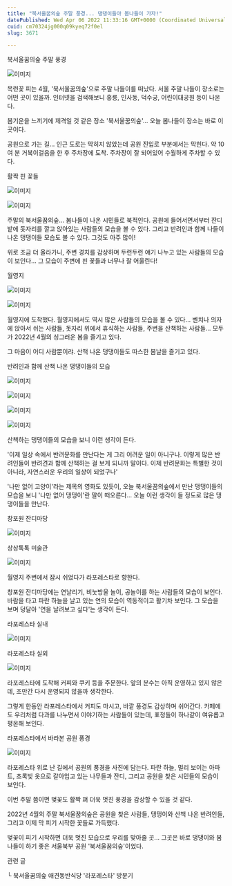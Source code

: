 ```yaml
---
title: "북서울꿈의숲 주말 풍경... 댕댕이들아 봄나들이 가자!"
datePublished: Wed Apr 06 2022 11:33:16 GMT+0000 (Coordinated Universal Time)
cuid: cm70324jg000q09kyeq72f0el
slug: 3671

---
```



북서울꿈의숲 주말 풍경

![이미지](https://cdn.hashnode.com/res/hashnode/image/upload/v1739254193097/6707d5a2-ed0b-45a5-ac62-cf918b5aa238.jpeg)

목련꽃 피는 4월, '북서울꿈의숲'으로 주말 나들이를 떠났다. 서울 주말 나들이 장소로는 어떤 곳이 있을까. 인터넷을 검색해보니 홍릉, 인사동, 덕수궁, 어린이대공원 등이 나온다.

봄기운을 느끼기에 제격일 것 같은 장소 '북서울꿈의숲'... 오늘 봄나들이 장소는 바로 이곳이다.

공원으로 가는 길... 인근 도로는 막히지 않았는데 공원 진입로 부분에서는 막힌다. 약 10여 분 거북이걸음을 한 후 주차장에 도착. 주차장이 잘 되어있어 수월하게 주차할 수 있다.

활짝 핀 꽃들

![이미지](https://cdn.hashnode.com/res/hashnode/image/upload/v1739254196289/bf285259-31ae-4f6e-a538-231d15293fdc.jpeg)

![이미지](https://cdn.hashnode.com/res/hashnode/image/upload/v1739254199038/094c39a0-784f-4e46-a8b5-fca2dc49356b.jpeg)

주말의 북서울꿈의숲... 봄나들이 나온 시민들로 북적인다. 공원에 들어서면서부터 잔디밭에 돗자리를 깔고 앉아있는 사람들의 모습을 볼 수 있다. 그리고 반려인과 함께 나들이 나온 댕댕이들 모습도 볼 수 있다. 그것도 아주 많이!

위로 조금 더 올라가니, 주변 경치를 감상하며 두런두런 얘기 나누고 있는 사람들의 모습이 보인다... 그 모습이 주변에 핀 꽃들과 너무나 잘 어울린다!

월영지

![이미지](https://cdn.hashnode.com/res/hashnode/image/upload/v1739254201647/2f622db2-7db9-4fc4-ab59-10d921a2bd3e.jpeg)

![이미지](https://cdn.hashnode.com/res/hashnode/image/upload/v1739254204164/b7e129db-9bfa-4a6f-b9d9-298ab2a2756b.jpeg)

월영지에 도착했다. 월영지에서도 역시 많은 사람들의 모습을 볼 수 있다... 벤치나 의자에 앉아서 쉬는 사람들, 돗자리 위에서 휴식하는 사람들, 주변을 산책하는 사람들... 모두가 2022년 4월의 싱그러운 봄을 즐기고 있다.

그 마음이 어디 사람뿐이랴. 산책 나온 댕댕이들도 따스한 봄날을 즐기고 있다.

반려인과 함께 산책 나온 댕댕이들의 모습

![이미지](https://cdn.hashnode.com/res/hashnode/image/upload/v1739254206280/044b78aa-38e5-4a07-af77-3f9cc8c30d9f.jpeg)

![이미지](https://cdn.hashnode.com/res/hashnode/image/upload/v1739254208716/6ca8e423-10ce-4fcd-8932-6346d26c1bcb.jpeg)

![이미지](https://cdn.hashnode.com/res/hashnode/image/upload/v1739254210869/78065dd3-ffba-4a90-8967-9427bfec5ff5.jpeg)

![이미지](https://cdn.hashnode.com/res/hashnode/image/upload/v1739254213054/aabe1b00-e778-4eab-80b9-37e778fddbde.jpeg)

산책하는 댕댕이들의 모습을 보니 이런 생각이 든다.

'이제 일상 속에서 반려문화를 만난다는 게 그리 어려운 일이 아니구나. 이렇게 많은 반려인들이 반려견과 함께 산책하는 걸 보게 되니까 말이다. 이제 반려문화는 특별한 것이 아니라, 자연스러운 우리의 일상이 되었구나'

'나만 없어 고양이'라는 제목의 영화도 있듯이, 오늘 북서울꿈의숲에서 만난 댕댕이들의 모습을 보니 '나만 없어 댕댕이'란 말이 떠오른다... 오늘 이런 생각이 들 정도로 많은 댕댕이들을 만난다.

창포원 잔디마당

![이미지](https://cdn.hashnode.com/res/hashnode/image/upload/v1739254215177/49e5098e-da20-4e05-b877-5a6dcdf10a45.jpeg)

상상톡톡 미술관

![이미지](https://cdn.hashnode.com/res/hashnode/image/upload/v1739254216974/d3dccd78-789b-4714-a4da-154b1c9d696b.jpeg)

월영지 주변에서 잠시 쉬었다가 라포레스타로 향한다.

창포원 잔디마당에는 연날리기, 비눗방울 놀이, 공놀이를 하는 사람들의 모습이 보인다. 바람을 타고 파란 하늘을 날고 있는 연의 모습이 역동적이고 활기차 보인다. 그 모습을 보며 덩달아 '연을 날려보고 싶다'는 생각이 든다.

라포레스타 실내

![이미지](https://cdn.hashnode.com/res/hashnode/image/upload/v1739254219310/b49d3a72-83cb-4ee3-b950-d905c7b02a03.jpeg)

라포레스타 실외

![이미지](https://cdn.hashnode.com/res/hashnode/image/upload/v1739254221283/af9ae220-9fdf-4ac6-ac3a-8cdf718073c2.jpeg)

라포레스타에 도착해 커피와 쿠키 등을 주문한다. 앞의 분수는 아직 운영하고 있지 않은데, 조만간 다시 운영되지 않을까 생각한다.

그렇게 한동안 라포레스타에서 커피도 마시고, 바깥 풍경도 감상하며 쉬어간다. 카페에도 우리처럼 다과를 나누면서 이야기하는 사람들이 있는데, 표정들이 하나같이 여유롭고 평온해 보인다.

라포레스타에서 바라본 공원 풍경

![이미지](https://cdn.hashnode.com/res/hashnode/image/upload/v1739254223104/eaf66606-1000-4ebc-b8ca-232c6bf59128.jpeg)

라포레스타 위로 난 길에서 공원의 풍경을 사진에 담는다. 파란 하늘, 멀리 보이는 아파트, 초록빛 옷으로 갈아입고 있는 나무들과 잔디, 그리고 공원을 찾은 시민들의 모습이 보인다.

이번 주말 쯤이면 벚꽃도 활짝 펴 더욱 멋진 풍경을 감상할 수 있을 것 같다.

2022년 4월의 주말 북서울꿈의숲은 공원을 찾은 사람들, 댕댕이와 산책 나온 반려인들, 그리고 이제 막 피기 시작한 꽃들로 가득했다.

벚꽃이 피기 시작하면 더욱 멋진 모습으로 우리를 맞아줄 곳... 그곳은 바로 댕댕이와 봄나들이 하기 좋은 서울북부 공원 '북서울꿈의숲'이었다.

관련 글

└ 북서울꿈의숲 애견동반식당 '라포레스타' 방문기